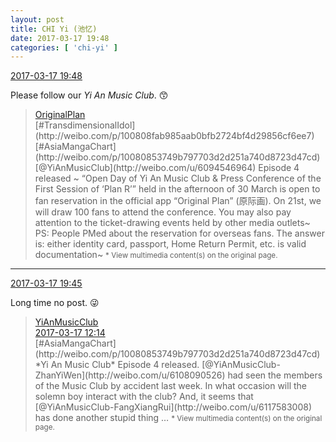 ```yaml
---
layout: post
title: CHI Yi (池忆)
date: 2017-03-17 19:48
categories: [ 'chi-yi' ]
---
```


<div class="weibo-info">
  <a href="http://weibo.com/6117581836/EAf1orESU">2017-03-17 19:48</a>
</div>

Please follow our *Yi An Music Club*. :kissing_smiling_eyes:

<!-- more -->

> <div class="weibo-post-name">
>   <a href="http://weibo.com/satosan">OriginalPlan</a>
> </div>
> [#TransdimensionalIdol](http://weibo.com/p/100808fab985aab0bfb2724bf4d29856cf6ee7) [#AsiaMangaChart](http://weibo.com/p/10080853749b797703d2d251a740d8723d47cd) [@YiAnMusicClub](http://weibo.com/u/6094546964) Episode 4 released ~ “Open Day of Yi An Music Club & Press Conference of the First Session of ‘Plan R’” held in the afternoon of 30 March is open to fan reservation in the official app “Original Plan” (原际画). On 21st, we will draw 100 fans to attend the conference. You may also pay attention to the ticket-drawing events held by other media outlets~ PS: People PMed about the reservation for overseas fans. The answer is: either identity card, passport, Home Return Permit, etc. is valid documentation~
> <small>* View multimedia content(s) on the original page.</small>

---

<div class="weibo-info">
  <a href="http://weibo.com/6117581836/EAf11q5zD">2017-03-17 19:45</a>
</div>

Long time no post. :stuck_out_tongue_winking_eye:

> <div class="weibo-post-name">
>   <a href="http://weibo.com/u/6094546964">YiAnMusicClub</a>
> </div>
> <div class="weibo-info">
>   <a href="http://weibo.com/6094546964/EAc2Xdfwg">2017-03-17 12:14</a>
> </div>
> [#AsiaMangaChart](http://weibo.com/p/10080853749b797703d2d251a740d8723d47cd) *Yi An Music Club* Episode 4 released. [@YiAnMusicClub-ZhanYiWen](http://weibo.com/u/6108090526) had seen the members of the Music Club by accident last week. In what occasion will the solemn boy interact with the club? And, it seems that [@YiAnMusicClub-FangXiangRui](http://weibo.com/u/6117583008) has done another stupid thing …  
> <small>* View multimedia content(s) on the original page.</small>
